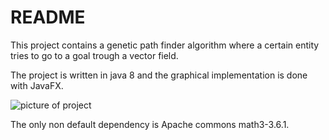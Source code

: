 # README #
This project contains a genetic path finder algorithm where a certain entity tries to go to a goal trough a vector field.

The project is written in java 8 and the graphical implementation is done with JavaFX.

![picture of project]("ReadmePicture.PNG"?raw=true "Title" )

The only non default dependency is Apache commons math3-3.6.1.
	